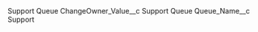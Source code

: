 <?xml version="1.0" encoding="UTF-8"?>
<CustomMetadata xmlns="http://soap.sforce.com/2006/04/metadata" xmlns:xsi="http://www.w3.org/2001/XMLSchema-instance" xmlns:xsd="http://www.w3.org/2001/XMLSchema">
    <label>Support Queue</label>
    <values>
        <field>ChangeOwner_Value__c</field>
        <value xsi:type="xsd:string">Support Queue</value>
    </values>
    <values>
        <field>Queue_Name__c</field>
        <value xsi:type="xsd:string">Support</value>
    </values>
</CustomMetadata>
